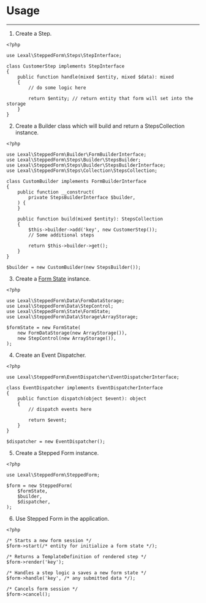 # Usage

---

1. Create a Step.

```injectablephp
<?php

use Lexal\SteppedForm\Steps\StepInterface;

class CustomerStep implements StepInterface
{
    public function handle(mixed $entity, mixed $data): mixed
    {
        // do some logic here
        
        return $entity; // return entity that form will set into the storage
    }
}
```

2. Create a Builder class which will build and return a
      StepsCollection instance.

```injectablephp
<?php

use Lexal\SteppedForm\Builder\FormBuilderInterface;
use Lexal\SteppedForm\Steps\Builder\StepsBuilder;
use Lexal\SteppedForm\Steps\Builder\StepsBuilderInterface;
use Lexal\SteppedForm\Steps\Collection\StepsCollection;

class CustomBuilder implements FormBuilderInterface
{
    public function __construct(
        private StepsBuilderInterface $builder,
    ) {
    }

    public function build(mixed $entity): StepsCollection
    {
        $this->builder->add('key', new CustomerStep());
        // Some additional steps
        
        return $this->builder->get();
    }
}

$builder = new CustomBuilder(new StepsBuilder());
```

3. Create a [Form State](FORM_STATE.md) instance.

```injectablephp
<?php

use Lexal\SteppedForm\Data\FormDataStorage;
use Lexal\SteppedForm\Data\StepControl;
use Lexal\SteppedForm\State\FormState;
use Lexal\SteppedForm\Data\Storage\ArrayStorage;

$formState = new FormState(
    new FormDataStorage(new ArrayStorage()),
    new StepControl(new ArrayStorage()),
);
```

4. Create an Event Dispatcher.

```injectablephp
<?php

use Lexal\SteppedForm\EventDispatcher\EventDispatcherInterface;

class EventDispatcher implements EventDispatcherInterface
{
    public function dispatch(object $event): object
    {
        // dispatch events here
        
        return $event;
    }
}

$dispatcher = new EventDispatcher();
```

5. Create a Stepped Form instance.

```injectablephp
<?php

use Lexal\SteppedForm\SteppedForm;

$form = new SteppedForm(
    $formState,
    $builder,
    $dispatcher,
);
```

6. Use Stepped Form in the application.

```injectablephp
<?php

/* Starts a new form session */
$form->start(/* entity for initialize a form state */);

/* Returns a TemplateDefinition of rendered step */
$form->render('key');

/* Handles a step logic a saves a new form state */
$form->handle('key', /* any submitted data */);

/* Cancels form session */
$form->cancel();
```
